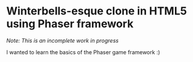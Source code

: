 # Winterbells-esque clone in HTML5 using Phaser framework

*Note: This is an incomplete work in progress*

I wanted to learn the basics of the Phaser game framework :)
